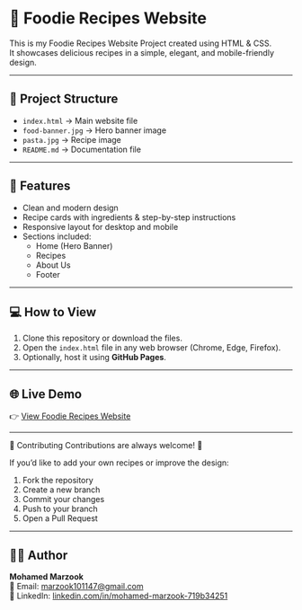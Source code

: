# 🍝 Foodie Recipes Website

This is my Foodie Recipes Website Project created using HTML & CSS.  
It showcases delicious recipes in a simple, elegant, and mobile-friendly design.  

---

## 📂 Project Structure
- `index.html` → Main website file  
- `food-banner.jpg` → Hero banner image  
- `pasta.jpg` → Recipe image  
- `README.md` → Documentation file  

---

## 🚀 Features
- Clean and modern design  
- Recipe cards with ingredients & step-by-step instructions  
- Responsive layout for desktop and mobile  
- Sections included:  
  - Home (Hero Banner)  
  - Recipes  
  - About Us  
  - Footer  

---

## 💻 How to View
1. Clone this repository or download the files.  
2. Open the `index.html` file in any web browser (Chrome, Edge, Firefox).  
3. Optionally, host it using **GitHub Pages**.  

---

## 🌐 Live Demo
👉 [View Foodie Recipes Website](https://Marzook30.github.io/foodie-recipes-website/)  


---
 🤝 Contributing
Contributions are always welcome! 🎉  

If you’d like to add your own recipes or improve the design:  
1. Fork the repository  
2. Create a new branch 
3. Commit your changes 
4. Push to your branch 
5. Open a Pull Request  

---

## 👨‍💻 Author
**Mohamed Marzook**  
📧 Email: [marzook101147@gmail.com](mailto:marzook101147@gmail.com)  
🔗 LinkedIn: [linkedin.com/in/mohamed-marzook-719b34251](https://www.linkedin.com/in/mohamed-marzook-719b34251)  
